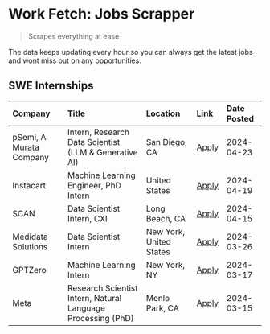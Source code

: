 # Work Fetch: Jobs Scrapper
> Scrapes everything at ease

The data keeps updating every hour so you can always get the latest jobs and wont miss out on any opportunities.

## SWE Internships
<!--START_SECTION:workfetch-->
| Company                 | Title                                                        | Location                | Link                                                                                                                                                                                                                                                                         | Date Posted   |
|:------------------------|:-------------------------------------------------------------|:------------------------|:-----------------------------------------------------------------------------------------------------------------------------------------------------------------------------------------------------------------------------------------------------------------------------|:--------------|
| pSemi, A Murata Company | Intern, Research Data Scientist (LLM & Generative AI)        | San Diego, CA           | [Apply](https://www.linkedin.com/jobs/view/intern-research-data-scientist-llm-generative-ai-at-psemi-a-murata-company-3887074168?position=9&pageNum=0&refId=1Fl5lnGLFJriDx047lc4NA%3D%3D&trackingId=pj16%2F9J7rEZ72kwO2Youqg%3D%3D&trk=public_jobs_jserp-result_search-card) | 2024-04-23    |
| Instacart               | Machine Learning Engineer, PhD Intern                        | United States           | [Apply](https://www.linkedin.com/jobs/view/machine-learning-engineer-phd-intern-at-instacart-3901991739?position=2&pageNum=0&refId=1Fl5lnGLFJriDx047lc4NA%3D%3D&trackingId=y8SOZGCgfD%2FVcOU8SdTW4A%3D%3D&trk=public_jobs_jserp-result_search-card)                          | 2024-04-19    |
| SCAN                    | Data Scientist Intern, CXI                                   | Long Beach, CA          | [Apply](https://www.linkedin.com/jobs/view/data-scientist-intern-cxi-at-scan-3899690492?position=8&pageNum=0&refId=1Fl5lnGLFJriDx047lc4NA%3D%3D&trackingId=QjhrUrEX5bgWcNPWJxN5og%3D%3D&trk=public_jobs_jserp-result_search-card)                                            | 2024-04-15    |
| Medidata Solutions      | Data Scientist Intern                                        | New York, United States | [Apply](https://www.linkedin.com/jobs/view/data-scientist-intern-at-medidata-solutions-3810253704?position=7&pageNum=0&refId=1Fl5lnGLFJriDx047lc4NA%3D%3D&trackingId=NUeZVlXVgQMnuQaC4ILoBg%3D%3D&trk=public_jobs_jserp-result_search-card)                                  | 2024-03-26    |
| GPTZero                 | Machine Learning Intern                                      | New York, NY            | [Apply](https://www.linkedin.com/jobs/view/machine-learning-intern-at-gptzero-3860723963?position=6&pageNum=0&refId=1Fl5lnGLFJriDx047lc4NA%3D%3D&trackingId=dUuKD9%2FngftSU9vBEAwrhw%3D%3D&trk=public_jobs_jserp-result_search-card)                                         | 2024-03-17    |
| Meta                    | Research Scientist Intern, Natural Language Processing (PhD) | Menlo Park, CA          | [Apply](https://www.linkedin.com/jobs/view/research-scientist-intern-natural-language-processing-phd-at-meta-3858718375?position=10&pageNum=0&refId=1Fl5lnGLFJriDx047lc4NA%3D%3D&trackingId=o55IJUsze77w%2F2KBnfaoYQ%3D%3D&trk=public_jobs_jserp-result_search-card)         | 2024-03-15    |
<!--END_SECTION:workfetch-->
